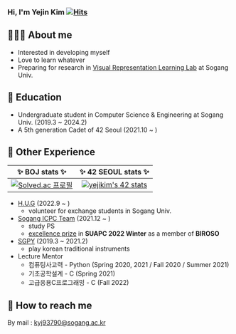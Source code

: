 ### Hi, I'm Yejin Kim [![Hits](https://hits.seeyoufarm.com/api/count/incr/badge.svg?url=https%3A%2F%2Fgithub.com%2Fkyj93790)](https://hits.seeyoufarm.com)

## 👩🏻‍💻 About me
- Interested in developing myself
- Love to learn whatever
- Preparing for research in [Visual Representation Learning Lab](https://sites.google.com/site/junsukchoe/) at Sogang Univ.

## 🏫 Education
- Undergraduate student in Computer Science & Engineering at Sogang Univ. (2019.3 ~ 2024.2)
- A 5th generation Cadet of 42 Seoul (2021.10 ~ )

## 📎 Other Experience
| ✨ **BOJ stats** ✨  |  ✨ **42 SEOUL stats** ✨ |
| :-------------: | :-------------: |
|  [![Solved.ac 프로필](http://mazassumnida.wtf/api/v2/generate_badge?boj=kyj93790)](https://solved.ac/kyj93790) |  [![yejikim's 42 stats](https://badge42.vercel.app/api/v2/cl1lghcyu003009i75ac9q5x8/stats?cursusId=21&coalitionId=85)](https://github.com/JaeSeoKim/badge42)  |
- [H.U.G](https://www.instagram.com/soganghug_official/) (2022.9 ~ )
  - volunteer for exchange students in Sogang Univ.
- [Sogang ICPC Team](https://icpc.team/) (2021.12 ~ )
  - study PS
  - [excellence prize](https://icpc-sinchon.io/suapc) in **SUAPC 2022 Winter** as a member of **BIROSO**
- [SGPY](https://www.instagram.com/sogangpy/) (2019.3 ~ 2021.2)
  - play korean traditional instruments
- Lecture Mentor
  - 컴퓨팅사고력 - Python (Spring 2020, 2021 / Fall 2020 / Summer 2021)
  - 기초공학설계 - C (Spring 2021)
  - 고급응용C프로그래밍 - C (Fall 2022)

## 📧 How to reach me
By mail : kyj93790@sogang.ac.kr

